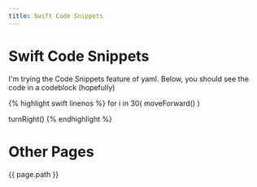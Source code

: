 ```yaml
---
title: Swift Code Snippets
---
```


# Swift Code Snippets

I'm trying the Code Snippets feature of yaml.
Below, you should see the code in a codeblock (hopefully)

{% highlight swift linenos %}
for i in 30(
	moveForward()
	)

turnRight()
{% endhighlight %}

# Other Pages



{{ page.path }}